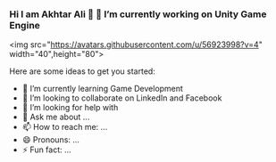 ### Hi  I am Akhtar Ali 👋    🔭 I’m currently working on Unity Game Engine
<img src="https://avatars.githubusercontent.com/u/56923998?v=4" width="40",height="80">


Here are some ideas to get you started:

- 🌱 I’m currently learning Game Development
- 👯 I’m looking to collaborate on LinkedIn and Facebook
- 🤔 I’m looking for help with 
- 💬 Ask me about ...
- 📫 How to reach me: ...
- 😄 Pronouns: ...
- ⚡ Fun fact: ...

